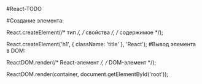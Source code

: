 #React-TODO

#Создание элемента:

React.createElement(/* тип */, /* свойства */, /* содержимое */);

React.createElement('h1', { className: 'title' }, 'React');
#Вывод элемента в DOM:

ReactDOM.render(/* React-элемент */, /* DOM-элемент */);

ReactDOM.render(container, document.getElementById('root'));